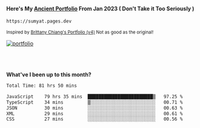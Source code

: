 #### Here's My [Ancient Portfolio](https://sumyat.pages.dev) From Jan 2023 ( Don't Take it Too Seriously ) 
````bash
https://sumyat.pages.dev 
````

<sub>Inspired by [Brittany Chiang's Portfolio (v4)](https://v4.brittanychiang.com/) Not as good as the original!</sub>


<a href='https://sumyat.pages.dev/'>
    <img src='https://github.com/sumyat-aung/sumyat-aung/assets/108873224/c9b4f2be-c585-4dd3-84e1-692c3854a6d8' alt='portfolio' align='center' />
</a>


<br />
<br />


<br />
<br />

**What've I been up to this month?**

<!--START_SECTION:waka-->

```txt
Total Time: 81 hrs 50 mins

JavaScript    79 hrs 35 mins  ████████████████████████▒   97.25 %
TypeScript    34 mins         ▒░░░░░░░░░░░░░░░░░░░░░░░░   00.71 %
JSON          30 mins         ░░░░░░░░░░░░░░░░░░░░░░░░░   00.63 %
XML           29 mins         ░░░░░░░░░░░░░░░░░░░░░░░░░   00.61 %
CSS           27 mins         ░░░░░░░░░░░░░░░░░░░░░░░░░   00.56 %
```

<!--END_SECTION:waka-->





